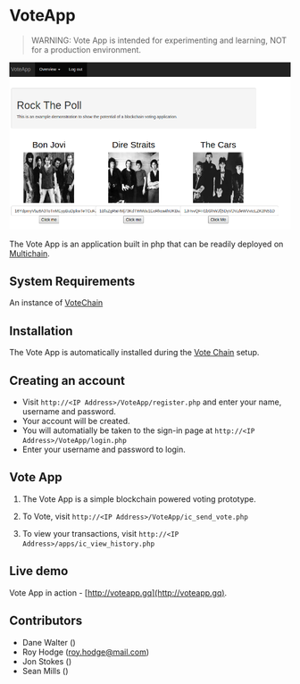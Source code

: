 VoteApp
=======

> WARNING: Vote App is intended for experimenting and learning, NOT for a production environment.

![Image of VoteApp](rtp-demo.png)

The Vote App is an application built in php that can be readily deployed on [Multichain](https://github.com/MultiChain).


System Requirements
-------------------

An instance of [VoteChain](https://github.com/davidcopperfield-magicman/VoteChain)

Installation
------------

The Vote App is automatically installed during the [Vote Chain](https://github.com/davidcopperfield-magicman/VoteChain) setup.

Creating an account
---------------------
* Visit `http://<IP Address>/VoteApp/register.php` and enter your name, username and password.
* Your account will be created.
* You will automatially be taken to the sign-in page at `http://<IP Address>/VoteApp/login.php`
* Enter your username and password to login.

Vote App
------------

1. The Vote App is a simple blockchain powered voting prototype.

2. To Vote, visit `http://<IP Address>/VoteApp/ic_send_vote.php`

3. To view your transactions, visit `http://<IP Address>/apps/ic_view_history.php`

Live demo
---------
Vote App in action - [http://voteapp.gq](http://voteapp.gq).


Contributors
-------------
* Dane Walter ()
* Roy Hodge (roy.hodge@mail.com) 
* Jon Stokes () 
* Sean Mills () 
